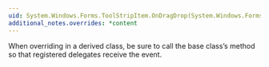 ```yaml
---
uid: System.Windows.Forms.ToolStripItem.OnDragDrop(System.Windows.Forms.DragEventArgs)
additional_notes.overrides: *content
---
```


<p>When overriding <xref href="System.Windows.Forms.ToolStripItem.OnDragDrop(System.Windows.Forms.DragEventArgs)"></xref> in a derived class, be sure to call the base class’s <xref href="System.Windows.Forms.ToolStripItem.OnDragDrop(System.Windows.Forms.DragEventArgs)"></xref> method so that registered delegates receive the event.</p>


